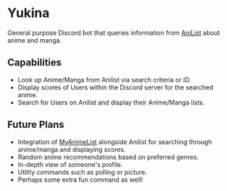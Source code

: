 # Yukina
General purpose Discord bot that queries information from [AniList](https://anilist.co/) about anime and manga.

## Capabilities

* Look up Anime/Manga from Anilist via search criteria or ID.
* Display scores of Users within the Discord server for the searched anime.
* Search for Users on Anilist and display their Anime/Manga lists.

## Future Plans
* Integration of [MyAnimeList](https://myanimelist.net/) alongside Anilist for searching through anime/manga and displaying scores.
* Random anime recommendations based on preferred genres.
* In-depth view of someone's profile.
* Utility commands such as polling or picture.
* Perhaps some extra fun command as well!
